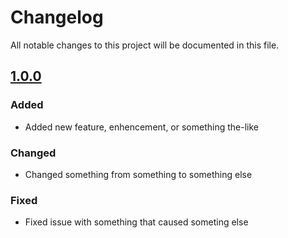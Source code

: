 # Changelog
All notable changes to this project will be documented in this file.

## [1.0.0]

### Added
- Added new feature, enhencement, or something the-like

### Changed
- Changed something from something to something else

### Fixed 
- Fixed issue with something that caused someting else

[1.0.0]: https://github.com/cosmomathieu/repository-starter-template/tree/v1.0.0
